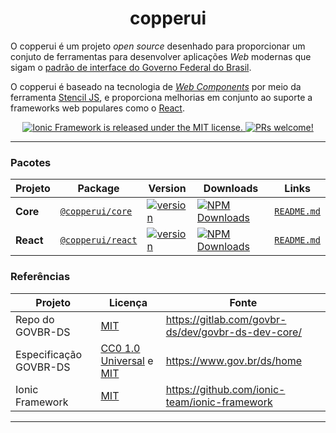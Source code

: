 <h1 align="center">
  copperui
</h1>

<p align="center">

O copperui é um projeto _open source_ desenhado para proporcionar um conjuto de ferramentas para desenvolver aplicações _Web_ modernas que sigam o [padrão de interface do Governo Federal do Brasil][dsgov].

</p>

<p align="center">

O copperui é baseado na tecnologia de [_Web Components_][webcomponents] por meio da ferramenta [Stencil JS][stenciljs], e proporciona melhorias em conjunto ao suporte a frameworks web populares como o [React][react].

</p>

<p align="center">
  <a href="https://github.com/copperui/copperui/blob/next/LICENSE">
    <img src="https://img.shields.io/badge/license-MIT-blue.svg" alt="Ionic Framework is released under the MIT license." />
  </a>
  <a href="https://github.com/copperui/copperui">
    <img src="https://img.shields.io/badge/PRs-welcome-brightgreen.svg" alt="PRs welcome!" />
  </a>
</p>

---

### Pacotes

| Projeto   | Package                                                            | Version                                                                                                              | Downloads                                                                                                                                                       |             Links              |
| --------- | ------------------------------------------------------------------ | -------------------------------------------------------------------------------------------------------------------- | --------------------------------------------------------------------------------------------------------------------------------------------------------------- | :----------------------------: |
| **Core**  | [`@copperui/core`](https://www.npmjs.com/package/@copperui/core)   | [![version](https://img.shields.io/npm/v/@copperui/core/latest.svg)](https://www.npmjs.com/package/@copperui/core)   | <a href="https://www.npmjs.com/package/@copperui/core" target="_blank"><img src="https://img.shields.io/npm/dm/@copperui/core.svg" alt="NPM Downloads" /></a>   | [`README.md`](core/README.md)  |
| **React** | [`@copperui/react`](https://www.npmjs.com/package/@copperui/react) | [![version](https://img.shields.io/npm/v/@copperui/react/latest.svg)](https://www.npmjs.com/package/@copperui/react) | <a href="https://www.npmjs.com/package/@copperui/react" target="_blank"><img src="https://img.shields.io/npm/dm/@copperui/react.svg" alt="NPM Downloads" /></a> | [`README.md`](react/README.md) |

### Referências

| Projeto                | Licença                                                                                                          | Fonte                                                |
| ---------------------- | ---------------------------------------------------------------------------------------------------------------- | ---------------------------------------------------- |
| Repo do GOVBR-DS       | [MIT](https://gitlab.com/govbr-ds/dev/govbr-ds-dev-core/-/blob/d4962746c8515c3287b6895b02cc2442af5a7509/LICENSE) | <https://gitlab.com/govbr-ds/dev/govbr-ds-dev-core/> |
| Especificação GOVBR-DS | [CC0 1.0 Universal](https://creativecommons.org/publicdomain/zero/1.0/) e [MIT](https://mit-license.org/)        | <https://www.gov.br/ds/home>                         |
| Ionic Framework        | [MIT](https://github.com/ionic-team/ionic-framework/blob/d13a14658df2723aff908a94181cb563cb1f5b43/LICENSE)       | <https://github.com/ionic-team/ionic-framework>      |

---

[dsgov]: https://www.gov.br/ds/home
[webcomponents]: https://www.webcomponents.org/introduction
[stenciljs]: https://stenciljs.com/
[react]: https://reactjs.org/
